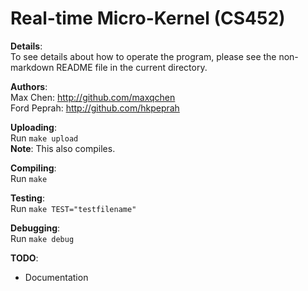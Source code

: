 Real-time Micro-Kernel (CS452)
==============================

**Details**:  
To see details about how to operate the program, please see the non-markdown README file in the current directory.  
  
**Authors**:  
Max Chen: http://github.com/maxqchen  
Ford Peprah: http://github.com/hkpeprah

**Uploading**:  
Run `make upload`  
**Note**: This also compiles.  

**Compiling**:  
Run `make`  
  
**Testing**:  
Run `make TEST="testfilename"`  
  
**Debugging**:  
Run `make debug`  

**TODO**:  
* Documentation
